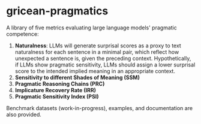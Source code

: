 # gricean-pragmatics

A library of five metrics evaluating large language models' pragmatic competence:

1. **Naturalness**: LLMs will generate surprisal scores as a proxy to text naturalness for each sentence in a minimal pair, which reflect how unexpected a sentence is, given the preceding context. Hypothetically, if LLMs show pragmatic sensitivity, LLMs should assign a lower surprisal score to the intended implied meaning in an appropriate context.
2. **Sensitivity to different Shades of Meaning (SSM)**
3. **Pragmatic Reasoning Chains (PRC)**
4. **Implicature Recovery Rate (IRR)**
5. **Pragmatic Sensitivity Index (PSI)**

Benchmark datasets (work-in-progress), examples, and documentation are also provided.
